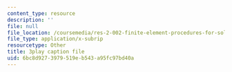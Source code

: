 ```yaml
---
content_type: resource
description: ''
file: null
file_location: /coursemedia/res-2-002-finite-element-procedures-for-solids-and-structures-spring-2010/6bc8d9273979519eb543a95fc97bd40a_D_lVfCfGVao.vtt
file_type: application/x-subrip
resourcetype: Other
title: 3play caption file
uid: 6bc8d927-3979-519e-b543-a95fc97bd40a
---
```

